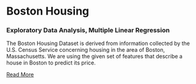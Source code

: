 # Boston Housing
### Exploratory Data Analysis, Multiple Linear Regression

The Boston Housing Dataset is derived from information collected by the U.S. Census Service concerning housing in the area of Boston, Massachusetts. We are using the given set of features that describe a house in Boston to predict its price.

[Read More](https://mirahari.github.io/boston/)
